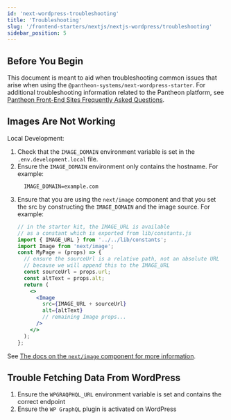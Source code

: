 ```yaml
---
id: 'next-wordpress-troubleshooting'
title: 'Troubleshooting'
slug: '/frontend-starters/nextjs/nextjs-wordpress/troubleshooting'
sidebar_position: 5
---
```


## Before You Begin

This document is meant to aid when troubleshooting common issues that arise when using the `@pantheon-systems/next-wordpress-starter`. For additional troubleshooting information related to the Pantheon platform, see [Pantheon Front-End Sites Frequently Asked Questions](https://pantheon.io/docs/guides/decoupled-sites/faq/).


## Images Are Not Working

Local Development:
1. Check that the `IMAGE_DOMAIN` environment variable is set in the `.env.development.local` file.
1. Ensure the `IMAGE_DOMAIN` environment only contains the hostname. For example:
    ```.env
      IMAGE_DOMAIN=example.com
    ```
1. Ensure that you are using the `next/image` component and that you set the src by constructing the `IMAGE_DOMAIN` and the image source. For example:
    ```jsx
    // in the starter kit, the IMAGE_URL is available
    // as a constant which is exported from lib/constants.js
    import { IMAGE_URL } from '../../lib/constants';
    import Image from 'next/image';
    const MyPage = (props) => {
      // ensure the sourceUrl is a relative path, not an absolute URL
      // because we will append this to the IMAGE_URL
      const sourceUrl = props.url;
      const altText = props.alt;
      return (
        <>
          <Image
            src={IMAGE_URL + sourceUrl}
            alt={altText}
            // remaining Image props...
          />
        </>
      );
    };
    ```
See [The docs on the `next/image` component for more information](https://nextjs.org/docs/api-reference/next/image#src).

## Trouble Fetching Data From WordPress

1. Ensure the `WPGRAQPHQL_URL` environment variable is set and contains the correct endpoint
2. Ensure the `WP GraphQL` plugin is activated on WordPress